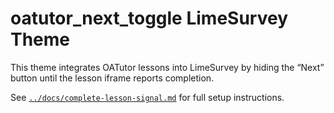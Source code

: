 # oatutor_next_toggle LimeSurvey Theme

This theme integrates OATutor lessons into LimeSurvey by hiding the “Next” button until the lesson iframe reports completion.

See [`../docs/complete-lesson-signal.md`](../docs/complete-lesson-signal.md) for full setup instructions.
